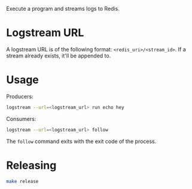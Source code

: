 Execute a program and streams logs to Redis. 

# Logstream URL

A logstream URL is of the following format: `<redis_uri>/<stream_id>`. If a
stream already exists, it'll be appended to. 

# Usage

Producers:

``` sh
logstream --url=<logstream_url> run echo hey
```

Consumers:

``` sh
logstream --url=<logstream_url> follow
```

The `follow` command exits with the exit code of the process. 


# Releasing

``` sh
make release
```
